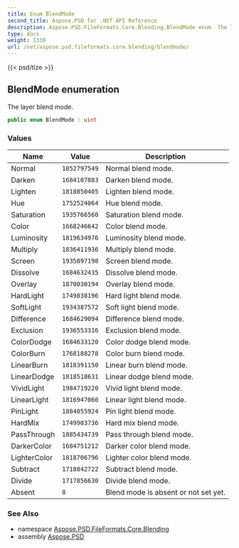 ```yaml
---
title: Enum BlendMode
second_title: Aspose.PSD for .NET API Reference
description: Aspose.PSD.FileFormats.Core.Blending.BlendMode enum. The layer blend mode
type: docs
weight: 1330
url: /net/aspose.psd.fileformats.core.blending/blendmode/
---
```

{{< psd/tize >}}
## BlendMode enumeration

The layer blend mode.

```csharp
public enum BlendMode : uint
```

### Values

| Name | Value | Description |
| --- | --- | --- |
| Normal | `1852797549` | Normal blend mode. |
| Darken | `1684107883` | Darken blend mode. |
| Lighten | `1818850405` | Lighten blend mode. |
| Hue | `1752524064` | Hue blend mode. |
| Saturation | `1935766560` | Saturation blend mode. |
| Color | `1668246642` | Color blend mode. |
| Luminosity | `1819634976` | Luminosity blend mode. |
| Multiply | `1836411936` | Multiply blend mode. |
| Screen | `1935897198` | Screen blend mode. |
| Dissolve | `1684632435` | Dissolve blend mode. |
| Overlay | `1870030194` | Overlay blend mode. |
| HardLight | `1749838196` | Hard light blend mode. |
| SoftLight | `1934387572` | Soft light blend mode. |
| Difference | `1684629094` | Difference blend mode. |
| Exclusion | `1936553316` | Exclusion blend mode. |
| ColorDodge | `1684633120` | Color dodge blend mode. |
| ColorBurn | `1768188278` | Color burn blend mode. |
| LinearBurn | `1818391150` | Linear burn blend mode. |
| LinearDodge | `1818518631` | Linear dodge blend mode. |
| VividLight | `1984719220` | Vivid light blend mode. |
| LinearLight | `1816947060` | Linear light blend mode. |
| PinLight | `1884055924` | Pin light blend mode. |
| HardMix | `1749903736` | Hard mix blend mode. |
| PassThrough | `1885434739` | Pass through blend mode. |
| DarkerColor | `1684751212` | Darker color blend mode. |
| LighterColor | `1818706796` | Lighter color blend mode. |
| Subtract | `1718842722` | Subtract blend mode. |
| Divide | `1717856630` | Divide blend mode. |
| Absent | `0` | Blend mode is absent or not set yet. |

### See Also

* namespace [Aspose.PSD.FileFormats.Core.Blending](../../aspose.psd.fileformats.core.blending/)
* assembly [Aspose.PSD](../../)


